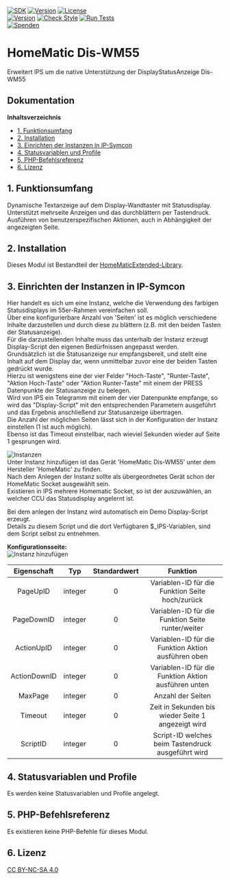 [![SDK](https://img.shields.io/badge/Symcon-PHPModul-red.svg)](https://www.symcon.de/service/dokumentation/entwicklerbereich/sdk-tools/sdk-php/)
[![Version](https://img.shields.io/badge/Modul%20version-3.12-blue.svg)]()
[![License](https://img.shields.io/badge/License-CC%20BY--NC--SA%204.0-green.svg)](https://creativecommons.org/licenses/by-nc-sa/4.0/)  
[![Version](https://img.shields.io/badge/Symcon%20Version-6.1%20%3E-green.svg)](https://community.symcon.de/t/ip-symcon-6-1-stable-changelog/40276-IP-Symcon-5-1-%28Stable%29-Changelog)
[![Check Style](https://github.com/Nall-chan/HomematicExtended/workflows/Check%20Style/badge.svg)](https://github.com/Nall-chan/HomematicExtended/actions) [![Run Tests](https://github.com/Nall-chan/HomematicExtended/workflows/Run%20Tests/badge.svg)](https://github.com/Nall-chan/HomematicExtended/actions)  
[![Spenden](https://www.paypalobjects.com/de_DE/DE/i/btn/btn_donate_SM.gif)](../README.md#6-spenden) 

# HomeMatic Dis-WM55 <!-- omit in toc -->
   Erweitert IPS um die native Unterstützung der DisplayStatusAnzeige Dis-WM55

## Dokumentation <!-- omit in toc -->

**Inhaltsverzeichnis**

- [1. Funktionsumfang](#1-funktionsumfang)
- [2. Installation](#2-installation)
- [3. Einrichten der Instanzen in IP-Symcon](#3-einrichten-der-instanzen-in-ip-symcon)
- [4. Statusvariablen und Profile](#4-statusvariablen-und-profile)
- [5. PHP-Befehlsreferenz](#5-php-befehlsreferenz)
- [6. Lizenz](#6-lizenz)

## 1. Funktionsumfang

   Dynamische Textanzeige auf dem Display-Wandtaster mit Statusdisplay.  
   Unterstützt mehrseite Anzeigen und das durchblättern per Tastendruck.  
   Ausführen von benutzerspezifischen Aktionen, auch in Abhängigkeit der angezeigten Seite.  



## 2. Installation

Dieses Modul ist Bestandteil der [HomeMaticExtended-Library](../).  


## 3. Einrichten der Instanzen in IP-Symcon

   Hier handelt es sich um eine Instanz, welche die Verwendung des farbigen Statusdisplays im 55er-Rahmen vereinfachen soll.  
   Über eine konfigurierbare Anzahl von 'Seiten' ist es möglich verschiedene Inhalte darzustellen und durch diese zu blättern (z.B. mit den beiden Tasten der Statusanzeige).  
   Für die darzustellenden Inhalte muss das unterhalb der Instanz erzeugt Display-Script den eigenen Bedürfnissen angepasst werden.  
   Grundsätzlich ist die Statusanzeige nur empfangsbereit, und stellt eine Inhalt auf dem Display dar, wenn unmittelbar zuvor eine der beiden Tasten gedrückt wurde.  
   Hierzu ist wenigstens eine der vier Felder "Hoch-Taste", "Runter-Taste", "Aktion Hoch-Taste" oder "Aktion Runter-Taste" mit einem der PRESS Datenpunkte der Statusanzeige zu belegen.  
   Wird von IPS ein Telegramm mit einem der vier Datenpunkte empfange, so wird das "Display-Script" mit den entsprechenden Parametern ausgeführt und das Ergebnis anschließend zur Statusanzeige übertragen.  
   Die Anzahl der möglichen Seiten lässt sich in der Konfiguration der Instanz einstellen (1 ist auch möglich).  
   Ebenso ist das Timeout einstellbar, nach wieviel Sekunden wieder auf Seite 1 gesprungen wird.  

![Instanzen](../docs/HMExtendedInstanzen.png)  
   Unter Instanz hinzufügen ist das Gerät 'HomeMatic Dis-WM55' unter dem Hersteller 'HomeMatic' zu finden.  
   Nach dem Anlegen der Instanz sollte als übergeordnetes Gerät schon der HomeMatic Socket ausgewählt sein.  
   Existieren in IPS mehrere Homematic Socket, so ist der auszuwählen, an welcher CCU das Statusdisplay angelernt ist.  

   Bei dem anlegen der Instanz wird automatisch ein Demo Display-Script erzeugt.  
   Details zu diesem Script und die dort Verfügbaren $_IPS-Variablen, sind dem Script selbst zu entnehmen.  

**Konfigurationsseite:**  
![Instanz hinzufügen](../docs/Dis-WM55.png)    

| Eigenschaft  |   Typ   | Standardwert |                       Funktion                       |
| :----------: | :-----: | :----------: | :--------------------------------------------------: |
|   PageUpID   | integer |      0       |   Variablen-ID für die Funktion Seite hoch/zurück    |
|  PageDownID  | integer |      0       |  Variablen-ID für die Funktion Seite runter/weiter   |
|  ActionUpID  | integer |      0       | Variablen-ID für die Funktion Aktion ausführen oben  |
| ActionDownID | integer |      0       | Variablen-ID für die Funktion Aktion ausführen unten |
|   MaxPage    | integer |      0       |                  Anzahl der Seiten                   |
|   Timeout    | integer |      0       |  Zeit in Sekunden bis wieder Seite 1 angezeigt wird  |
|   ScriptID   | integer |      0       |  Script-ID welches beim Tastendruck ausgeführt wird  |

## 4. Statusvariablen und Profile  

   Es werden keine Statusvariablen und Profile angelegt.  

## 5. PHP-Befehlsreferenz

   Es existieren keine PHP-Befehle für dieses Modul.  

## 6. Lizenz

  [CC BY-NC-SA 4.0](https://creativecommons.org/licenses/by-nc-sa/4.0/)  
